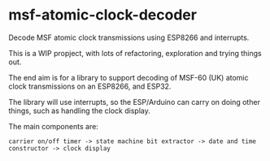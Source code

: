 # msf-atomic-clock-decoder

Decode MSF atomic clock transmissions using ESP8266 and interrupts.

This is a WIP propject, with lots of refactoring, exploration and trying things out.

The end aim is for a library to support decoding of MSF-60 (UK) atomic clock transmissions on an ESP8266, and ESP32.

The library will use interrupts, so the ESP/Arduino can carry on doing other things, such as handling the clock display.

The main components are:

    carrier on/off timer -> state machine bit extractor -> date and time constructor -> clock display
    